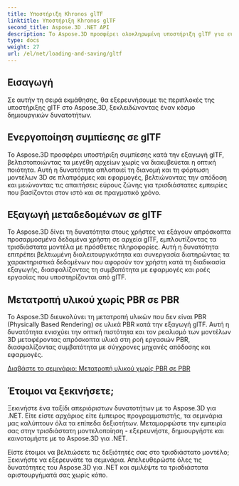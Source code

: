 ```yaml
---
title: Υποστήριξη Khronos glTF
linktitle: Υποστήριξη Khronos glTF
second_title: Aspose.3D .NET API
description: Το Aspose.3D προσφέρει ολοκληρωμένη υποστήριξη glTF για εύκολη εισαγωγή και εξαγωγή τρισδιάστατων μοντέλων σε μορφή glTF, βελτιώνοντας τη διαλειτουργικότητα και βελτιστοποιώντας τις ροές εργασίας τρισδιάστατου περιεχομένου.
type: docs
weight: 27
url: /el/net/loading-and-saving/gltf
---
```

## Εισαγωγή

Σε αυτήν τη σειρά εκμάθησης, θα εξερευνήσουμε τις περιπλοκές της υποστήριξης glTF στο Aspose.3D, ξεκλειδώνοντας έναν κόσμο δημιουργικών δυνατοτήτων.

## Ενεργοποίηση συμπίεσης σε glTF

Το Aspose.3D προσφέρει υποστήριξη συμπίεσης κατά την εξαγωγή glTF, βελτιστοποιώντας τα μεγέθη αρχείων χωρίς να διακυβεύεται η οπτική ποιότητα. Αυτή η δυνατότητα απλοποιεί τη διανομή και τη φόρτωση μοντέλων 3D σε πλατφόρμες και εφαρμογές, βελτιώνοντας την απόδοση και μειώνοντας τις απαιτήσεις εύρους ζώνης για τρισδιάστατες εμπειρίες που βασίζονται στον ιστό και σε πραγματικό χρόνο.

## Εξαγωγή μεταδεδομένων σε glTF

Το Aspose.3D δίνει τη δυνατότητα στους χρήστες να εξάγουν απρόσκοπτα προσαρμοσμένα δεδομένα χρήστη σε αρχεία glTF, εμπλουτίζοντας τα τρισδιάστατα μοντέλα με πρόσθετες πληροφορίες. Αυτή η δυνατότητα επιτρέπει βελτιωμένη διαλειτουργικότητα και συνεργασία διατηρώντας τα χαρακτηριστικά δεδομένων που αφορούν τον χρήστη κατά τη διαδικασία εξαγωγής, διασφαλίζοντας τη συμβατότητα με εφαρμογές και ροές εργασίας που υποστηρίζονται από glTF.

## Μετατροπή υλικού χωρίς PBR σε PBR

Το Aspose.3D διευκολύνει τη μετατροπή υλικών που δεν είναι PBR (Physically Based Rendering) σε υλικά PBR κατά την εξαγωγή glTF. Αυτή η δυνατότητα ενισχύει την οπτική πιστότητα και τον ρεαλισμό των μοντέλων 3D μεταφέροντας απρόσκοπτα υλικά στη ροή εργασιών PBR, διασφαλίζοντας συμβατότητα με σύγχρονες μηχανές απόδοσης και εφαρμογές.


[Διαβάστε το σεμινάριο: Μετατροπή υλικού χωρίς PBR σε PBR](non-pbr-to-pbr-material-conversion)

## Έτοιμοι να ξεκινήσετε;

Ξεκινήστε ένα ταξίδι απεριόριστων δυνατοτήτων με το Aspose.3D για .NET. Είτε είστε αρχάριος είτε έμπειρος προγραμματιστής, τα σεμινάρια μας καλύπτουν όλα τα επίπεδα δεξιοτήτων. Μεταμορφώστε την εμπειρία σας στην τρισδιάστατη μοντελοποίηση - εξερευνήστε, δημιουργήστε και καινοτομήστε με το Aspose.3D για .NET.

Είστε έτοιμοι να βελτιώσετε τις δεξιότητές σας στο τρισδιάστατο μοντέλο; Ξεκινήστε να εξερευνάτε τα σεμινάρια. Απελευθερώστε όλες τις δυνατότητες του Aspose.3D για .NET και σμιλέψτε τα τρισδιάστατα αριστουργήματά σας χωρίς κόπο.